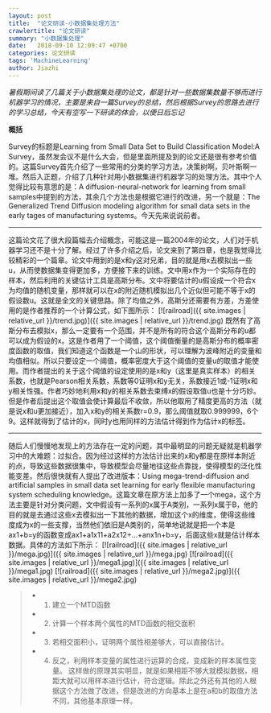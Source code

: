 ```yaml
---
layout: post
title:  "论文研读-小数据集处理方法"
crawlertitle: "论文研读"
summary: "小数据集处理"
date:   2018-09-10 12:09:47 +0700
categories: 论文研读
tags: 'MachineLearning'
author: Jiazhi
---
```


*暑假期间读了几篇关于小数据集处理的论文，都是针对一些数据集数量不够而进行机器学习的情况，主要是来自一篇Survey的总结，然后根据Survey的思路去进行的学习总结，今天有空写一下研读的体会，以便日后忘记*

**概括**

Survey的标题是Learning from Small Data Set to Build Classification Model:A Survey，虽然发会议不是什么大会，但是里面所提及到的论文还是很有参考价值的。这篇Survey首先介绍了一些常用的分类的学习方法，决策树啊，贝叶斯啊一堆。然后入正题，介绍了几种针对用小数据集进行机器学习的处理方法。其中个人觉得比较有意思的是：A diffusion-neural-network for learning from small samples中提到的方法，其余几个方法也是根据它进行的改进，另一个就是：The Generalized Trend Diffusion modeling algorithm for small data sets in the early tages of manufacturing systems。今天先来说说前者。

------------

这篇论文花了很大段篇幅去介绍概念，可能这是一篇2004年的论文，人们对于机器学习还不是十分了解。经过了许多介绍之后，论文来到了第四章，也是我觉得比较精彩的一个篇章。论文中用到的是x和y这对兄弟，目的就是用x去模拟出一些u，从而使数据集变得更加多，方便接下来的训练。文中用x作为一个实际存在的样本，然后利用的关键估计工具是高斯分布。文中将要估计的u假设成一个符合x为均值的随机变量，那样就可以在x的附近随机模拟出几个近似但可能不等于x的假设数u。这就是全文的关键思路。除了均值之外，高斯分还需要有方差，方差使用的是作者推荐的一个计算公式，如下图所示：
[![railroad]({{ site.images | relative_url }}/trend.jpg)]({{ site.images | relative_url }}/trend.jpg)
既然有了高斯分布去模拟x，那么一定要有一个范围，并不是所有的符合这个高斯分布的u都可以成为假设的x。这是作者用了一个阈值，这个阈值衡量的是高斯分布的概率密度函数的取值，我们知道这个函数是一个山的形状，可以理解为波峰附近的变量和均值相似。所以只要设定一个阈值，概率密度大于这个阈值的变量u的取值才能使用。而作者提出的关于这个阈值的设定使用的是x和y（这里是真实样本）的相关系数，也就是Pearson相关系数，系数等0证明x和y无关，系数接近1或-1证明x和y相关性强。作者巧妙地利用x和y的相关系数去束缚x的假设取值u也是十分巧妙。但是作者后提出这个取值会使计算最后不收敛，所以他取用了精度更高的方法（就是说x和u更加接近），加入x和y的相关系数r=0.9，那么阈值就取0.999999，6个9。这样就得到了估计的x，同时y也用同样的方法估计得到作为估计x的标签。

------------

随后人们慢慢地发现上的方法存在一定的问题，其中最明显的问题无疑就是机器学习中的大难题：过拟合。因为经过这样的方法估计出来的x和y都是在原样本附近的点，导致这些数据很集中，导致模型会尽量地往这些点靠拢，使得模型的泛化性能变差。然后很快就有人提出了改进版本：Using mega-trend-diffusion and artificial samples in small data set learning for early flexible manufacturing system scheduling knowledge。这篇文章在原方法上加多了一个mega，这个方法主要是针对分类问题，文中假设有一系列的x属于A类别，一系列x属于B，他的目的就是去通过这些x去模拟出一下其他的数据，增加这个x的维度，使得这些维度成为x的一些支撑，当然他们依旧是A类别的，简单地说就是把一个本是ax1+b=y的函数变成ax1+a1x11+a2x12+...+anx1n+b=y，后面这些x就是估计样本数据。具体的方法如下所示：
[![railroad]({{ site.images | relative_url }}/mega.jpg)]({{ site.images | relative_url }}/mega.jpg)
[![railroad]({{ site.images | relative_url }}/mega1.jpg)]({{ site.images | relative_url }}/mega1.jpg)
[![railroad]({{ site.images | relative_url }}/mega2.jpg)]({{ site.images | relative_url }}/mega2.jpg)
> * 1. 建立一个MTD函数
> * 2. 计算一个样本两个属性的MTD函数的相交面积
> * 3. 若相交面积小，证明两个属性相差够大，可以直接估计。
> * 4. 反之，利用样本变量的属性进行运算的合成，变成新的样本属性变量。
这样做的原理其实明显，就是如果相距不够大就模拟数据，相距大就可以用样本进行估计，符合逻辑。除此之外还有其他的人根据这个方法做了改进，但是改进的方向基本上是在a和b的取值方法不同，其他基本原理一样。
